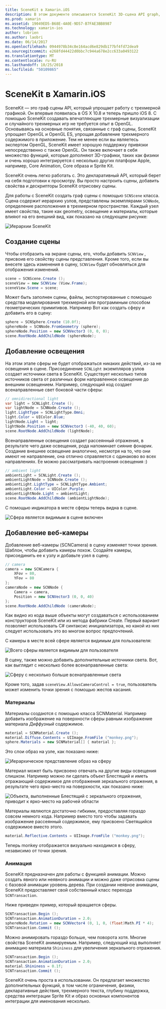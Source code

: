 ```yaml
---
title: SceneKit в Xamarin.iOS
description: В этом документе описывается SceneKit 3D-сцена API graph, упрощает работу с трехмерной графикой путем абстрагирования сложности OpenGL.
ms.prod: xamarin
ms.assetid: 19049ED5-B68E-4A0E-9D57-B7FAE3BB8987
ms.technology: xamarin-ios
author: lobrien
ms.author: laobri
ms.date: 06/14/2017
ms.openlocfilehash: 0944978b34c8e164acd6e829db177bf4fd72dea9
ms.sourcegitcommit: e268fd44422d0bbc7c944a678e2cc633a0493122
ms.translationtype: MT
ms.contentlocale: ru-RU
ms.lasthandoff: 10/25/2018
ms.locfileid: "50109865"
---
```

# <a name="scenekit-in-xamarinios"></a>SceneKit в Xamarin.iOS

SceneKit — это граф сцены API, который упрощает работу с трехмерной графикой. Он впервые появилась в OS X 10.8 и теперь пришло iOS 8. С помощью SceneKit создавать впечатляющие трехмерные визуализации и случайного трехмерных игр не требуется опыт в OpenGL. Основываясь на основные понятия, связанные с граф сцены, SceneKit упрощает OpenGL и OpenGL ES, упрощая добавление трехмерного содержимого в приложение. Тем не менее если вы являетесь экспертом OpenGL, SceneKit имеет хорошую поддержку привязки непосредственно с также OpenGL. Он также включает в себя множество функций, которые дополняют 3D-графики, таких как физики и очень хорошо интегрируется с несколько других платформ Apple, например, Core Animation, Core образа и Sprite Kit.

SceneKit очень легко работать с. Это декларативный API, который берет на себя подготовки к просмотру. Вы просто настроить сцены, добавить свойства и дескрипторы SceneKit отрисовку сцены.

Для работы с SceneKit создать граф сцены с помощью `SCNScene` класса. Сцена содержит иерархию узлов, представлены экземплярами `SCNNode`, определение расположения в трехмерном пространстве. Каждый узел имеет свойства, такие как geometry, освещение и материалы, которые влияют на его внешний вид, как показано на следующем рисунке:

![](scenekit-images/image7.png "Иерархии SceneKit") 

## <a name="create-a-scene"></a>Создание сцены

Чтобы отобразить на экране сцены, его, чтобы добавить `SCNView` , присвоив его свойству сцены представления. Кроме того, если вы внесете здесь изменения в сцену, `SCNView` будет обновляться для отображения изменений.

```csharp
scene = SCNScene.Create ();
sceneView = new SCNView (View.Frame);
sceneView.Scene = scene;
```

Может быть заполнен сцены, файлы, экспортированные с помощью средства моделирования трехмерной или программным способом геометрических примитивов. Например Вот как создать сферу и добавить его в сцену:

```csharp
sphere = SCNSphere.Create (10.0f);
sphereNode = SCNNode.FromGeometry (sphere);
sphereNode.Position = new SCNVector3 (0, 0, 0);
scene.RootNode.AddChildNode (sphereNode);
```

## <a name="adding-light"></a>Добавление освещения

На этом этапе сферы не будет отображаться никаких действий, из-за не освещения в сцене. Присоединение `SCNLight` экземпляров узлов создает источники света в SceneKit. Существует несколько типов источников света от различных форм направленное освещение до внешним освещением. Например, следующий код создает всенаправленные свет боковой части сферы:

```csharp
// omnidirectional light
var light = SCNLight.Create ();
var lightNode = SCNNode.Create ();
light.LightType = SCNLightType.Omni;
light.Color = UIColor.Blue;
lightNode.Light = light;
lightNode.Position = new SCNVector3 (-40, 40, 60);
scene.RootNode.AddChildNode (lightNode);
```

Всенаправленные освещения создает рассеянный отражения, в результате чего даже освещения, рода напоминает сияние фонарик. Создание внешнее освещение аналогично, несмотря на то, что они имеют не направление, она отлично справляется с одинаково во всех направлениях. Ее можно рассматривать настроения освещения :)

```csharp
// ambient light
ambientLight = SCNLight.Create ();
ambientLightNode = SCNNode.Create ();
ambientLight.LightType = SCNLightType.Ambient;
ambientLight.Color = UIColor.Purple;
ambientLightNode.Light = ambientLight;
scene.RootNode.AddChildNode (ambientLightNode);
```

С помощью индикатора в месте сферы теперь видна в сцене.

![](scenekit-images/image8.png "Сфера является видимым в сцене включен")
 
## <a name="adding-a-camera"></a>Добавление веб-камеры

Добавление веб-камеры (SCNCamera) в сцену изменяет точки зрения. Шаблон, чтобы добавить камеры похож. Создайте камеры, присоединить ее к узлу и добавьте узел в сцену.

```csharp
// camera
camera = new SCNCamera {
    XFov = 80,
    YFov = 80
};
cameraNode = new SCNNode {
    Camera = camera,
    Position = new SCNVector3 (0, 0, 40)
};
scene.RootNode.AddChildNode (cameraNode);
```

Как видно из кода выше объекты могут создаваться с использованием конструкторов SceneKit или из метода фабрики Create. Первый вариант позволяет использовать C# синтаксис инициализатора, но какой из них следует использовать это во многом вопрос предпочтений.

С камеры в месте всей сфере является видимым для пользователя:

![](scenekit-images/image9.png "Всего сферы является видимым для пользователя")
 
В сцену, также можно добавить дополнительные источники света. Вот, как выглядит с несколько более всенаправленные света:

![](scenekit-images/image10.png "Сферу с несколько больше всенаправленные света")
 
Кроме того, задав `sceneView.AllowsCameraControl = true`, пользователь может изменить точки зрения с помощью жестов касания.

### <a name="materials"></a>Материалы

Материалы создаются с помощью класса SCNMaterial. Например добавить изображение на поверхности сферы равным изображение материала *Диффузный* содержимое.

```csharp
material = SCNMaterial.Create ();
material.Diffuse.Contents = UIImage.FromFile ("monkey.png");
sphere.Materials = new SCNMaterial[] { material };
```

Это слои образ на узле, как показано ниже:

![](scenekit-images/image11.png "Иерархическое представление образ на сферу")
 
Материал может быть присвоено отвечать на другие виды освещения слишком. Например можно ли сделать объект Блестящий и иметь отражающий содержимое для отображения зеркального отражения, в результате чего ярко-место на поверхности, как показано ниже:

![](scenekit-images/image12.png "Объекта, выполненные Блестящий с зеркального отражения, приводит к ярко-место на рабочей области")
 
Материалы являются достаточно гибкими, предоставляя гораздо совсем немного кода. Например вместо того чтобы задавать изображение рассеянный содержимое, ему присвоено Светящийся содержимое вместо этого.

```csharp
material.Reflective.Contents = UIImage.FromFile ("monkey.png");
```

Теперь monkey отображается визуально находимся в сферу, независимо от точки зрения.

### <a name="animation"></a>Анимация

SceneKit предназначен для работы с функцией анимации. Можно создать явного или неявного анимации и можно даже отрисовка сцены с базовой анимации уровень дерева. При создании неявное анимации, SceneKit предоставляет свой собственный класс перехода `SCNTransaction`.

Ниже приведен пример, который вращается сферы.

```csharp
SCNTransaction.Begin ();
SCNTransaction.AnimationDuration = 2.0;
sphereNode.Rotation = new SCNVector4 (0, 1, 0, (float)Math.PI * 4);
SCNTransaction.Commit ();
```

Можно анимировать гораздо больше, чем поворота хотя. Многие свойства SceneKit анимируемым. Например, следующий код выполняет анимацию материала `Shininess` для увеличения зеркального отражения.

```csharp
SCNTransaction.Begin ();
SCNTransaction.AnimationDuration = 2.0;
material.Shininess = 0.1f;
SCNTransaction.Commit ();
```

SceneKit очень проста в использовании. Он предлагает множество дополнительных функций, в том числе ограничения, физики, декларативные действия, трехмерного текста, глубину поддержка, средства интеграции Sprite Kit и образ основных компонентов интеграции для именования несколько.
